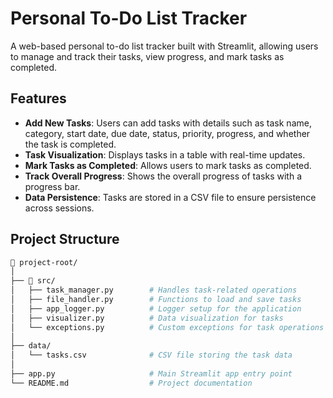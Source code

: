 # Personal To-Do List Tracker

A web-based personal to-do list tracker built with Streamlit, allowing users to manage and track their tasks, view progress, and mark tasks as completed. 

## Features

- **Add New Tasks**: Users can add tasks with details such as task name, category, start date, due date, status, priority, progress, and whether the task is completed.
- **Task Visualization**: Displays tasks in a table with real-time updates.
- **Mark Tasks as Completed**: Allows users to mark tasks as completed.
- **Track Overall Progress**: Shows the overall progress of tasks with a progress bar.
- **Data Persistence**: Tasks are stored in a CSV file to ensure persistence across sessions.

## Project Structure

```bash
📁 project-root/
│
├── 📁 src/
│   ├── task_manager.py        # Handles task-related operations
│   ├── file_handler.py        # Functions to load and save tasks
│   ├── app_logger.py          # Logger setup for the application
│   ├── visualizer.py          # Data visualization for tasks
│   └── exceptions.py          # Custom exceptions for task operations
│
├── data/
│   └── tasks.csv              # CSV file storing the task data
│
├── app.py                     # Main Streamlit app entry point
└── README.md                  # Project documentation
